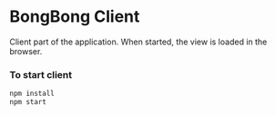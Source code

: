# BongBong Client

Client part of the application. When started, the view is loaded in the browser.

### To start client 
```sh
npm install
npm start
```